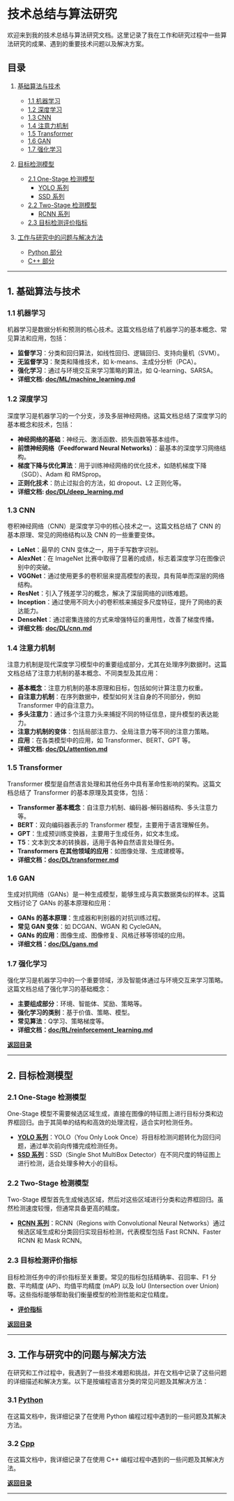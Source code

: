 # 技术总结与算法研究

欢迎来到我的技术总结与算法研究文档。这里记录了我在工作和研究过程中一些算法研究的成果、遇到的重要技术问题以及解决方案。

## 目录

1. [基础算法与技术](#1-基础算法与技术)
   - [1.1 机器学习](#11-机器学习)
   - [1.2 深度学习](#12-深度学习)
   - [1.3 CNN](#13-CNN)
   - [1.4 注意力机制](#14-注意力机制)
   - [1.5 Transformer](#15-Transformer)
   - [1.6 GAN](#16-GAN)
   - [1.7 强化学习](#17-强化学习)

2. [目标检测模型](#2-目标检测模型)
   - [2.1 One-Stage 检测模型](#21-one-stage-检测模型)
     - [YOLO 系列](#yolo-系列)
     - [SSD 系列](#ssd-系列)
   - [2.2 Two-Stage 检测模型](#22-two-stage-检测模型)
     - [RCNN 系列](#rcnn-系列)
   - [2.3 目标检测评价指标](#23-目标检测评价指标)

3. [工作与研究中的问题与解决方法](#3-工作与研究中的问题与解决方法)
   - [Python 部分](#31-Python)
   - [C++ 部分](#32-Cpp)

---

## 1. 基础算法与技术

### 1.1 机器学习

机器学习是数据分析和预测的核心技术。这篇文档总结了机器学习的基本概念、常见算法和应用，包括：
- **监督学习**：分类和回归算法，如线性回归、逻辑回归、支持向量机（SVM）。
- **无监督学习**：聚类和降维技术，如 k-means、主成分分析（PCA）。
- **强化学习**：通过与环境交互来学习策略的算法，如 Q-learning、SARSA。
- **详细文档: [doc/ML/machine_learning.md](doc/ML/machine_learning.md)**

### 1.2 深度学习
深度学习是机器学习的一个分支，涉及多层神经网络。这篇文档总结了深度学习的基本概念和技术，包括：
- **神经网络的基础**：神经元、激活函数、损失函数等基本组件。
- **前馈神经网络（Feedforward Neural Networks）**：最基本的深度学习网络结构。
- **梯度下降与优化算法**：用于训练神经网络的优化技术，如随机梯度下降（SGD）、Adam 和 RMSprop。
- **正则化技术**：防止过拟合的方法，如 dropout、L2 正则化等。
- **详细文档: [doc/DL/deep_learning.md](doc/DL/deep_learning.md)**

### 1.3 CNN
卷积神经网络（CNN）是深度学习中的核心技术之一。这篇文档总结了 CNN 的基本原理、常见的网络结构以及 CNN 的一些重要变体。
- **LeNet**：最早的 CNN 变体之一，用于手写数字识别。
- **AlexNet**：在 ImageNet 比赛中取得了显著的成绩，标志着深度学习在图像识别中的突破。
- **VGGNet**：通过使用更多的卷积层来提高模型的表现，具有简单而深层的网络结构。
- **ResNet**：引入了残差学习的概念，解决了深层网络的训练难题。
- **Inception**：通过使用不同大小的卷积核来捕捉多尺度特征，提升了网络的表达能力。
- **DenseNet**：通过密集连接的方式来增强特征的重用性，改善了梯度传播。
- **详细文档: [doc/DL/cnn.md](doc/DL/cnn.md)**

### 1.4 注意力机制
注意力机制是现代深度学习模型中的重要组成部分，尤其在处理序列数据时。这篇文档总结了注意力机制的基本概念、不同类型及其应用：
- **基本概念**：注意力机制的基本原理和目标，包括如何计算注意力权重。
- **自注意力机制**：在序列数据中，模型如何关注自身的不同部分，例如 Transformer 中的自注意力。
- **多头注意力**：通过多个注意力头来捕捉不同的特征信息，提升模型的表达能力。
- **注意力机制的变体**：包括局部注意力、全局注意力等不同的注意力策略。
- **应用**：在各类模型中的应用，如 Transformer、BERT、GPT 等。
- **详细文档: [doc/DL/attention.md](doc/DL/attention.md)**

### 1.5 Transformer
Transformer 模型是自然语言处理和其他任务中具有革命性影响的架构。这篇文档总结了 Transformer 的基本原理及其变体，包括：
- **Transformer 基本概念**：自注意力机制、编码器-解码器结构、多头注意力等。
- **BERT**：双向编码器表示的 Transformer 模型，主要用于语言理解任务。
- **GPT**：生成预训练变换器，主要用于生成任务，如文本生成。
- **T5**：文本到文本的转换器，适用于各种自然语言处理任务。
- **Transformers 在其他领域的应用**：如图像处理、生成建模等。
- **详细文档：[doc/DL/transformer.md](doc/DL/transformer.md)**


### 1.6 GAN
生成对抗网络（GANs）是一种生成模型，能够生成与真实数据类似的样本。这篇文档讨论了 GANs 的基本原理和应用：
- **GANs 的基本原理**：生成器和判别器的对抗训练过程。
- **常见 GAN 变体**：如 DCGAN、WGAN 和 CycleGAN。
- **GANs 的应用**：图像生成、图像修复、风格迁移等领域的应用。
- **详细文档：[doc/DL/gans.md](doc/DL/gan.md)**


### 1.7 强化学习
强化学习是机器学习中的一个重要领域，涉及智能体通过与环境交互来学习策略。这篇文档总结了强化学习的基础概念：
- **主要组成部分**：环境、智能体、奖励、策略等。
- **强化学习的类别**：基于价值、策略、模型。
- **常见算法**：Q学习、策略梯度等。
- **详细文档：[doc/RL/reinforcement_learning.md](doc/RL/reinforcement_learning.md)**

**[返回目录](#目录)**

---

## 2. 目标检测模型

### 2.1 One-Stage 检测模型

One-Stage 模型不需要候选区域生成，直接在图像的特征图上进行目标分类和边界框回归。由于其简单的结构和高效的处理流程，适合实时检测任务。

- **[YOLO 系列](doc/OD/yolo.md)**：YOLO（You Only Look Once）将目标检测问题转化为回归问题，通过单次前向传播完成检测任务。
- **[SSD 系列](doc/OD/ssd.md)**：SSD（Single Shot MultiBox Detector）在不同尺度的特征图上进行检测，适合处理多种大小的目标。

### 2.2 Two-Stage 检测模型

Two-Stage 模型首先生成候选区域，然后对这些区域进行分类和边界框回归。虽然检测速度较慢，但通常具备更高的精度。

- **[RCNN 系列](doc/OD/rcnn.md)**：RCNN（Regions with Convolutional Neural Networks）通过候选区域生成和分类回归实现目标检测，代表模型包括 Fast RCNN、Faster RCNN 和 Mask RCNN。

### 2.3 目标检测评价指标

目标检测任务中的评价指标至关重要。常见的指标包括精确率、召回率、F1 分数、平均精度 (AP)、均值平均精度 (mAP) 以及 IoU (Intersection over Union) 等。这些指标能够帮助我们衡量模型的检测性能和定位精度。

- **[评价指标](doc/OD/evaluation.md)**

**[返回目录](#目录)**

---

## 3. 工作与研究中的问题与解决方法

在研究和工作过程中，我遇到了一些技术难题和挑战，并在文档中记录了这些问题的详细描述和解决方案。以下是按编程语言分类的常见问题及其解决方法：

### 3.1 [Python](doc/QA/python.md)
在这篇文档中，我详细记录了在使用 Python 编程过程中遇到的一些问题及其解决方法。

### 3.2 [Cpp](doc/QA/cpp.md)
在这篇文档中，我详细记录了在使用 C++ 编程过程中遇到的一些问题及其解决方法。

**[返回目录](#目录)**

---